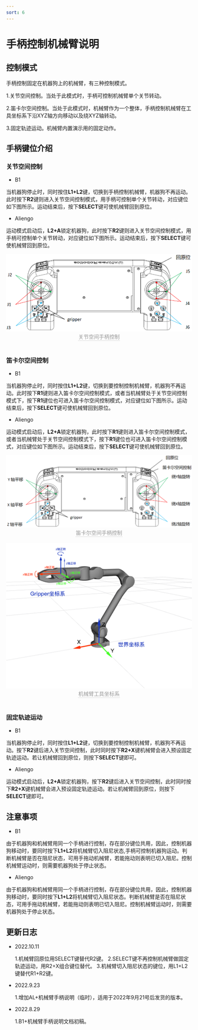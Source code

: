 ```yaml
---
sort: 6
---
```


# 手柄控制机械臂说明

## 控制模式

手柄控制固定在机器狗上的机械臂，有三种控制模式。

1.关节空间控制。当处于此模式时，手柄可控制机械臂单个关节转动。

2.笛卡尔空间控制。当处于此模式时，机械臂作为一个整体，手柄控制机械臂在工具坐标系下沿XYZ轴方向移动以及绕XYZ轴转动。

3.固定轨迹运动。机械臂内置演示用的固定动作。

## 手柄键位介绍

### 关节空间控制

+ B1

当机器狗停止时，同时按住**L1+L2**键，切换到手柄控制机械臂，机器狗不再运动。此时按下**R2**键则进入关节空间控制模式，用手柄可控制单个关节转动，对应键位如下图所示。运动结束后，按下**SELECT**键可使机械臂回到原位。

+ Aliengo

运动模式启动后，**L2+A**锁定机器狗，此时按下**R2**键则进入关节空间控制模式，用手柄可控制单个关节转动，对应键位如下图所示。运动结束后，按下**SELECT**键可使机械臂回到原位。

<center>
<img src="../img/remote_joint control.png" style="zoom:100%" alt=" 图片不见了。。。 "/>
<br>
<div style="color:orange; border-bottom: 0.1px solid #d9d9d9;
display: inline-block;
color: #999;
padding: 1px;">关节空间手柄控制</div>
</center>
<br>

### 笛卡尔空间控制

+ B1

当机器狗停止时，同时按住**L1+L2**键，切换到要控制控制机械臂，机器狗不再运动。此时按下**R1**键则进入笛卡尔空间控制模式，或者当机械臂处于关节空间控制模式下，按下**R1**键位也可进入笛卡尔空间控制模式，对应键位如下图所示。运动结束后，按下**SELECT**键可使机械臂回到原位。

+ Aliengo

运动模式启动后，**L2+A**锁定机器狗，此时按下**R1**键则进入笛卡尔空间控制模式，或者当机械臂处于关节空间控制模式下，按下**R1**键位也可进入笛卡尔空间控制模式，对应键位如下图所示。运动结束后，按下**SELECT**键可使机械臂回到原位。

<center>
<img src="../img/remote_cartesian control.png" style="zoom:100%" alt=" 图片不见了。。。 "/>
<br>
<div style="color:orange; border-bottom: 0.1px solid #d9d9d9;
display: inline-block;
color: #999;
padding: 1px;">笛卡尔空间手柄控制</div>
</center>
<br>

<center>
<img src="../img/cartesian_example.png" style="zoom:100%" alt=" 图片不见了。。。 "/>
<br>
<div style="color:orange; border-bottom: 0.1px solid #d9d9d9;
display: inline-block;
color: #999;
padding: 1px;">机械臂工具坐标系</div>
</center>
<br>

### 固定轨迹运动

+ B1

当机器狗停止时，同时按住**L1+L2**键，切换到要控制控制机械臂，机器狗不再运动。按下**R2**键后进入关节空间控制，此时同时按下**R2+X**键机械臂会进入预设固定轨迹运动。若让机械臂回到原位，则按下**SELECT**键即可。

+ Aliengo

运动模式启动后，**L2+A**锁定机器狗，按下**R2**键后进入关节空间控制，此时同时按下**R2+X**键机械臂会进入预设固定轨迹运动。若让机械臂回到原位，则按下**SELECT**键即可。

## 注意事项

+ B1

由于机器狗和机械臂用同一个手柄进行控制，存在部分键位共用，因此，控制机器狗移动时，要同时按下**L1+L2**将机械臂切入阻尼状态,手柄可控制机器狗运动。判断机械臂是否在阻尼状态，可用手拖动机械臂，若能拖动则表明已切入阻尼。控制机械臂运动时，则需要机器狗处于停止状态。

+ Aliengo
  
由于机器狗和机械臂用同一个手柄进行控制，存在部分键位共用，因此，控制机器狗移动时，要同时按下**L1+L2**将机械臂切入阻尼状态。判断机械臂是否在阻尼状态，可用手拖动机械臂，若能拖动则表明已切入阻尼。控制机械臂运动时，则需要机器狗处于停止状态。

## 更新日志

+ 2022.10.11
  
    1.机械臂回原位用SELECT键替代R2键。
    2.SELECT键不再控制机械臂做固定轨迹运动，用R2+X组合键位替代。
    3.机械臂切入阻尼状态的键位，用L1+L2键替代R1+R2键。

+ 2022.9.23
  
    1.增加AL+机械臂手柄说明（临时），适用于2022年9月21号后发货的版本。

+ 2022.8.29

    1.B1+机械臂手柄说明文档初稿。